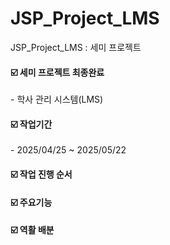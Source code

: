 # JSP_Project_LMS
JSP_Project_LMS : 세미 프로젝트

#### **☑️ 세미 프로젝트 최종완료**

\- 학사 관리 시스템(LMS)

#### **☑️ 작업기간**

\- 2025/04/25 ~ 2025/05/22

#### **☑️ 작업 진행 순서**


#### **☑️ 주요기능** 


#### **☑️ 역활 배분** 

